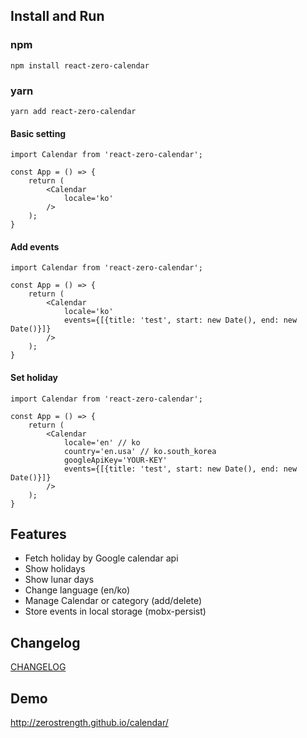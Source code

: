 ## Install and Run

### npm

```
npm install react-zero-calendar
```

### yarn

```
yarn add react-zero-calendar
```

#### Basic setting

```
import Calendar from 'react-zero-calendar';

const App = () => {
    return (
        <Calendar
            locale='ko'
        />
    );
}
```

#### Add events
```
import Calendar from 'react-zero-calendar';

const App = () => {
    return (
        <Calendar
            locale='ko'
            events={[{title: 'test', start: new Date(), end: new Date()}]}
        />
    );
}
```

#### Set holiday
```
import Calendar from 'react-zero-calendar';

const App = () => {
    return (
        <Calendar
            locale='en' // ko
            country='en.usa' // ko.south_korea
            googleApiKey='YOUR-KEY'
            events={[{title: 'test', start: new Date(), end: new Date()}]}
        />
    );
}
```

## Features

- Fetch holiday by Google calendar api
- Show holidays
- Show lunar days
- Change language (en/ko)
- Manage Calendar or category (add/delete)
- Store events in local storage (mobx-persist)

## Changelog

[CHANGELOG](https://github.com/ZeroStrength/calendar/blob/master/CHANGELOG.md)

## Demo

http://zerostrength.github.io/calendar/
